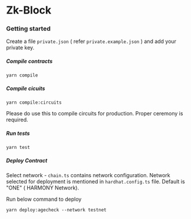 # Zk-Block

### Getting started

Create a file `private.json` ( refer `private.example.json` ) and add your private key.

##### Compile contracts

`yarn compile`

##### Compile cicuits

`yarn compile:circuits`

Please do use this to compile circuits for production. Proper ceremony is required.

##### Run tests

`yarn test`

##### Deploy Contract

Select network - `chain.ts` contains network configuration. Network selected for deployment is mentioned in `hardhat.config.ts` file. Default is "ONE" ( HARMONY Network).

Run below command to deploy

`yarn deploy:agecheck --network testnet`
